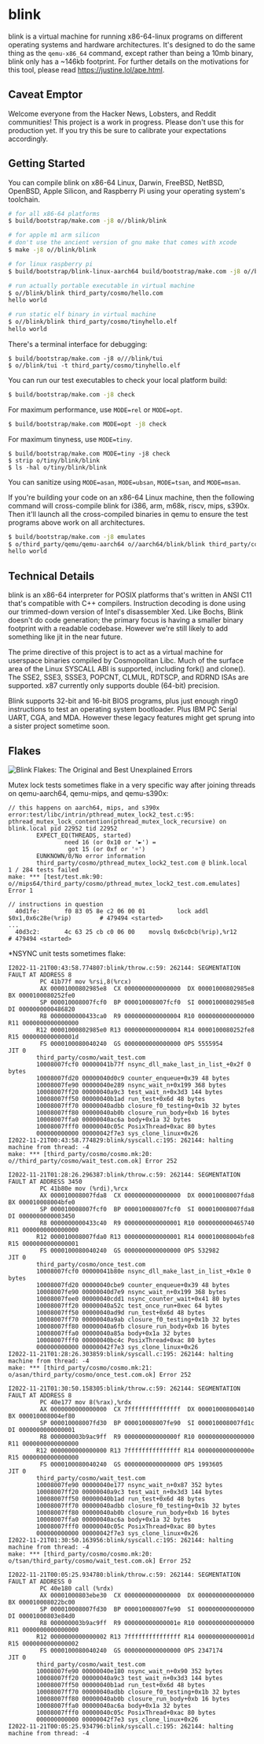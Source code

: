# blink

blink is a virtual machine for running x86-64-linux programs on different
operating systems and hardware architectures. It's designed to do the
same thing as the `qemu-x86_64` command, except rather than being a 10mb
binary, blink only has a ~146kb footprint. For further details on the
motivations for this tool, please read <https://justine.lol/ape.html>.

## Caveat Emptor

Welcome everyone from the Hacker News, Lobsters, and Reddit communities!
This project is a work in progress. Please don't use this for production
yet. If you try this be sure to calibrate your expectations accordingly.

## Getting Started

You can compile blink on x86-64 Linux, Darwin, FreeBSD, NetBSD, OpenBSD,
Apple Silicon, and Raspberry Pi using your operating system's toolchain.

```sh
# for all x86-64 platforms
$ build/bootstrap/make.com -j8 o//blink/blink

# for apple m1 arm silicon
# don't use the ancient version of gnu make that comes with xcode
$ make -j8 o//blink/blink

# for linux raspberry pi
$ build/bootstrap/blink-linux-aarch64 build/bootstrap/make.com -j8 o//blink/blink

# run actually portable executable in virtual machine
$ o//blink/blink third_party/cosmo/hello.com
hello world

# run static elf binary in virtual machine
$ o//blink/blink third_party/cosmo/tinyhello.elf
hello world
```

There's a terminal interface for debugging:

```
$ build/bootstrap/make.com -j8 o///blink/tui
$ o//blink/tui -t third_party/cosmo/tinyhello.elf
```

You can run our test executables to check your local platform build:

```sh
$ build/bootstrap/make.com -j8 check
```

For maximum performance, use `MODE=rel` or `MODE=opt`.

```sh
$ build/bootstrap/make.com MODE=opt -j8 check
```

For maximum tinyness, use `MODE=tiny`.

```
$ build/bootstrap/make.com MODE=tiny -j8 check
$ strip o/tiny/blink/blink
$ ls -hal o/tiny/blink/blink
```

You can sanitize using `MODE=asan`, `MODE=ubsan`, `MODE=tsan`, and
`MODE=msan`.

If you're building your code on an x86-64 Linux machine, then the
following command will cross-compile blink for i386, arm, m68k, riscv,
mips, s390x. Then it'll launch all the cross-compiled binaries in qemu
to ensure the test programs above work on all architectures.

```sh
$ build/bootstrap/make.com -j8 emulates
$ o/third_party/qemu/qemu-aarch64 o//aarch64/blink/blink third_party/cosmo/hello.com
hello world
```

## Technical Details

blink is an x86-64 interpreter for POSIX platforms that's written in
ANSI C11 that's compatible with C++ compilers. Instruction decoding is
done using our trimmed-down version of Intel's disassembler Xed. Like
Bochs, Blink doesn't do code generation; the primary focus is having a
smaller binary footprint with a readable codebase. However we're still
likely to add something like jit in the near future.

The prime directive of this project is to act as a virtual machine for
userspace binaries compiled by Cosmopolitan Libc. Much of the surface
area of the Linux SYSCALL ABI is supported, including fork() and
clone(). The SSE2, SSE3, SSSE3, POPCNT, CLMUL, RDTSCP, and RDRND ISAs
are supported. x87 currently only supports double (64-bit) precision.

Blink supports 32-bit and 16-bit BIOS programs, plus just enough ring0
instructions to test an operating system bootloader. Plus IBM PC Serial
UART, CGA, and MDA. However these legacy features might get sprung into
a sister project sometime soon.

## Flakes

![Blink Flakes: The Original and Best Unexplained Errors](test/flakes.png)

Mutex lock tests sometimes flake in a very specific way after joining
threads on qemu-aarch64, qemu-mips, and qemu-s390x:

```
// this happens on aarch64, mips, and s390x
error:test/libc/intrin/pthread_mutex_lock2_test.c:95: pthread_mutex_lock_contention(pthread_mutex_lock_recursive) on blink.local pid 22952 tid 22952
        EXPECT_EQ(THREADS, started)
                need 16 (or 0x10 or '►') =
                 got 15 (or 0xf or '☼')
        EUNKNOWN/0/No error information
        third_party/cosmo/pthread_mutex_lock2_test.com @ blink.local
1 / 284 tests failed
make: *** [test/test.mk:90: o//mips64/third_party/cosmo/pthread_mutex_lock2_test.com.emulates] Error 1

// instructions in question
  40d1fe:       f0 83 05 8e c2 06 00 01         lock addl $0x1,0x6c28e(%rip)        # 479494 <started>
...
  40d3c2:       4c 63 25 cb c0 06 00    movslq 0x6c0cb(%rip),%r12        # 479494 <started>

```

*NSYNC unit tests sometimes flake:

```
I2022-11-21T00:43:58.774807:blink/throw.c:59: 262144: SEGMENTATION FAULT AT ADDRESS 8
         PC 41b77f mov %rsi,8(%rcx)
         AX 00001000802985e8  CX 0000000000000000  DX 00001000802985e8  BX 0000100080252fe0
         SP 000010008007fcf0  BP 000010008007fcf0  SI 00001000802985e8  DI 0000000000486820
         R8 0000000000433ca0  R9 0000000000000004 R10 0000000000000000 R11 0000000000000000
        R12 00001000802985e0 R13 0000000000000004 R14 0000100080252fe8 R15 000000000000001d
         FS 0000100080040240  GS 0000000000000000 OPS 5555954          JIT 0
        third_party/cosmo/wait_test.com
        10008007fcf0 00000041b77f nsync_dll_make_last_in_list_+0x2f 0 bytes
        10008007fd20 00000040d0c9 counter_enqueue+0x39 48 bytes
        10008007fe90 00000040e289 nsync_wait_n+0x199 368 bytes
        10008007ff20 00000040a9c3 test_wait_n+0x3d3 144 bytes
        10008007ff50 00000040b1ad run_test+0x6d 48 bytes
        10008007ff70 00000040adbb closure_f0_testing+0x1b 32 bytes
        10008007ff80 00000040ab0b closure_run_body+0xb 16 bytes
        10008007ffa0 00000040ac6a body+0x1a 32 bytes
        10008007fff0 00000040c05c PosixThread+0xac 80 bytes
        000000000000 00000042f7e3 sys_clone_linux+0x26
I2022-11-21T00:43:58.774829:blink/syscall.c:195: 262144: halting machine from thread: -4
make: *** [third_party/cosmo/cosmo.mk:20: o//third_party/cosmo/wait_test.com.ok] Error 252

I2022-11-21T01:28:26.296387:blink/throw.c:59: 262144: SEGMENTATION FAULT AT ADDRESS 3450
         PC 41b80e mov (%rdi),%rcx
         AX 000010008007fda8  CX 0000000000000000  DX 000010008007fda8  BX 000010008004bfe0
         SP 000010008007fcf0  BP 000010008007fcf0  SI 000010008007fda8  DI 0000000000003450
         R8 0000000000433c40  R9 0000000000000001 R10 0000000000465740 R11 0000000000000000
        R12 000010008007fda0 R13 0000000000000001 R14 000010008004bfe8 R15 0000000000000001
         FS 0000100080040240  GS 0000000000000000 OPS 532982           JIT 0
        third_party/cosmo/once_test.com
        10008007fcf0 00000041b80e nsync_dll_make_last_in_list_+0x1e 0 bytes
        10008007fd20 00000040cbe9 counter_enqueue+0x39 48 bytes
        10008007fe90 00000040d7e9 nsync_wait_n+0x199 368 bytes
        10008007fee0 00000040cdd1 nsync_counter_wait+0x41 80 bytes
        10008007ff20 00000040a52c test_once_run+0xec 64 bytes
        10008007ff50 00000040ad9d run_test+0x6d 48 bytes
        10008007ff70 00000040a9ab closure_f0_testing+0x1b 32 bytes
        10008007ff80 00000040a6fb closure_run_body+0xb 16 bytes
        10008007ffa0 00000040a85a body+0x1a 32 bytes
        10008007fff0 00000040bc4c PosixThread+0xac 80 bytes
        000000000000 00000042f7e3 sys_clone_linux+0x26
I2022-11-21T01:28:26.303859:blink/syscall.c:195: 262144: halting machine from thread: -4
make: *** [third_party/cosmo/cosmo.mk:21: o/asan/third_party/cosmo/once_test.com.ok] Error 252

I2022-11-21T01:30:50.158305:blink/throw.c:59: 262144: SEGMENTATION FAULT AT ADDRESS 8
         PC 40e177 mov 8(%rax),%rdx
         AX 0000000000000000  CX 7fffffffffffffff  DX 0000100080040140  BX 000010008004ef80
         SP 000010008007fd30  BP 000010008007fe90  SI 000010008007fd1c  DI 0000000000000001
         R8 000000003b9ac9ff  R9 000000000000000f R10 0000000000000000 R11 0000000000000000
        R12 0000000000000000 R13 7fffffffffffffff R14 000000000000000e R15 0000000000000000
         FS 0000100080040240  GS 0000000000000000 OPS 1993605          JIT 0
        third_party/cosmo/wait_test.com
        10008007fe90 00000040e177 nsync_wait_n+0x87 352 bytes
        10008007ff20 00000040a9c3 test_wait_n+0x3d3 144 bytes
        10008007ff50 00000040b1ad run_test+0x6d 48 bytes
        10008007ff70 00000040adbb closure_f0_testing+0x1b 32 bytes
        10008007ff80 00000040ab0b closure_run_body+0xb 16 bytes
        10008007ffa0 00000040ac6a body+0x1a 32 bytes
        10008007fff0 00000040c05c PosixThread+0xac 80 bytes
        000000000000 00000042f7e3 sys_clone_linux+0x26
I2022-11-21T01:30:50.163956:blink/syscall.c:195: 262144: halting machine from thread: -4
make: *** [third_party/cosmo/cosmo.mk:20: o/tsan/third_party/cosmo/wait_test.com.ok] Error 252

I2022-11-21T00:05:25.934780:blink/throw.c:59: 262144: SEGMENTATION FAULT AT ADDRESS 0
         PC 40e180 call (%rdx)
         AX 00001000803ebe30  CX 0000000000000000  DX 0000000000000000  BX 000010008022bc00
         SP 000010008007fd30  BP 000010008007fe90  SI 0000000000000000  DI 00001000803e84d0
         R8 000000003b9ac9ff  R9 000000000000001e R10 0000000000000000 R11 0000000000000000
        R12 0000000000000002 R13 7fffffffffffffff R14 000000000000001d R15 0000000000000002
         FS 0000100080040240  GS 0000000000000000 OPS 2347174          JIT 0
        third_party/cosmo/wait_test.com
        10008007fe90 00000040e180 nsync_wait_n+0x90 352 bytes
        10008007ff20 00000040a9c3 test_wait_n+0x3d3 144 bytes
        10008007ff50 00000040b1ad run_test+0x6d 48 bytes
        10008007ff70 00000040adbb closure_f0_testing+0x1b 32 bytes
        10008007ff80 00000040ab0b closure_run_body+0xb 16 bytes
        10008007ffa0 00000040ac6a body+0x1a 32 bytes
        10008007fff0 00000040c05c PosixThread+0xac 80 bytes
        000000000000 00000042f7e3 sys_clone_linux+0x26
I2022-11-21T00:05:25.934796:blink/syscall.c:195: 262144: halting machine from thread: -4
```
